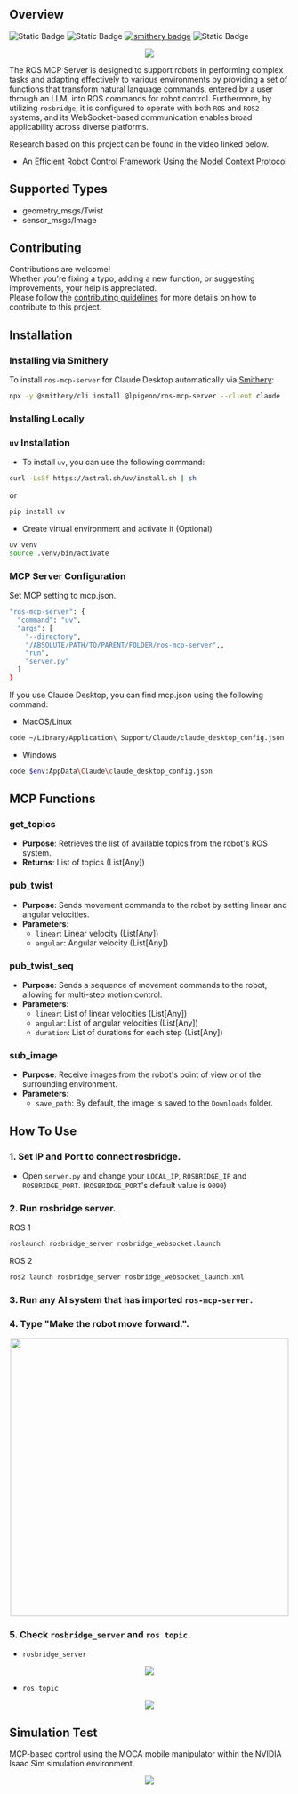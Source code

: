 ## Overview
![Static Badge](https://img.shields.io/badge/ROS-Available-green)
![Static Badge](https://img.shields.io/badge/ROS2-Available-green)
[![smithery badge](https://smithery.ai/badge/@lpigeon/ros-mcp-server)](https://smithery.ai/server/@lpigeon/ros-mcp-server)
![Static Badge](https://img.shields.io/badge/License-MIT-blue)

<center><img src="https://github.com/lpigeon/ros-mcp-server/blob/main/img/framework.png"/></center>

The ROS MCP Server is designed to support robots in performing complex tasks and adapting effectively to various environments by providing a set of functions that transform natural language commands, entered by a user through an LLM, into ROS commands for robot control. Furthermore, by utilizing ``rosbridge``, it is configured to operate with both ``ROS`` and ``ROS2`` systems, and its WebSocket-based communication enables broad applicability across diverse platforms.

Research based on this project can be found in the video linked below.  
- [An Efficient Robot Control Framework Using the Model Context Protocol](https://www.youtube.com/watch?v=7ut4eqTxwHA)

## Supported Types

- geometry_msgs/Twist
- sensor_msgs/Image

## Contributing
Contributions are welcome!  
Whether you're fixing a typo, adding a new function, or suggesting improvements, your help is appreciated.  
Please follow the [contributing guidelines](CONTRIBUTING.md) for more details on how to contribute to this project.

## Installation

### Installing via Smithery

To install ``ros-mcp-server`` for Claude Desktop automatically via [Smithery](https://smithery.ai/server/@lpigeon/ros-mcp-server):

```bash
npx -y @smithery/cli install @lpigeon/ros-mcp-server --client claude
```

### Installing Locally

### `uv` Installation
- To install `uv`, you can use the following command:
```bash
curl -LsSf https://astral.sh/uv/install.sh | sh
```
or
```bash
pip install uv
```

- Create virtual environment and activate it (Optional)
```bash
uv venv
source .venv/bin/activate
```

### MCP Server Configuration
Set MCP setting to mcp.json.

```bash
"ros-mcp-server": {
  "command": "uv",
  "args": [
    "--directory",
    "/ABSOLUTE/PATH/TO/PARENT/FOLDER/ros-mcp-server",,
    "run",
    "server.py"
  ]
}
```

If you use Claude Desktop, you can find mcp.json using the following command:

- MacOS/Linux
```bash
code ~/Library/Application\ Support/Claude/claude_desktop_config.json
```

- Windows
```bash
code $env:AppData\Claude\claude_desktop_config.json
```

## MCP Functions

### get_topics
- **Purpose**: Retrieves the list of available topics from the robot's ROS system.
- **Returns**: List of topics (List[Any])

### pub_twist
- **Purpose**: Sends movement commands to the robot by setting linear and angular velocities.
- **Parameters**:
  - `linear`: Linear velocity (List[Any])
  - `angular`: Angular velocity (List[Any])

### pub_twist_seq
- **Purpose**: Sends a sequence of movement commands to the robot, allowing for multi-step motion control.
- **Parameters**:
  - `linear`: List of linear velocities (List[Any])
  - `angular`: List of angular velocities (List[Any])
  - `duration`: List of durations for each step (List[Any])
 
### sub_image
- **Purpose**: Receive images from the robot's point of view or of the surrounding environment.
- **Parameters**:
  - `save_path`: By default, the image is saved to the ``Downloads`` folder.

## How To Use
### 1. Set IP and Port to connect rosbridge.
- Open `server.py` and change your `LOCAL_IP`, `ROSBRIDGE_IP` and `ROSBRIDGE_PORT`. (`ROSBRIDGE_PORT`'s default value is `9090`)

### 2. Run rosbridge server.
ROS 1
```bash
roslaunch rosbridge_server rosbridge_websocket.launch
```
ROS 2
```bash
ros2 launch rosbridge_server rosbridge_websocket_launch.xml
```

### 3. Run any AI system that has imported ``ros-mcp-server``.

### 4. Type "Make the robot move forward.".
<center><img src="https://github.com/lpigeon/ros-mcp-server/blob/main/img/how_to_use_1.png" width="500"/></center>

### 5. Check `rosbridge_server` and `ros topic`.
- `rosbridge_server`
<center><img src="https://github.com/lpigeon/ros-mcp-server/blob/main/img/how_to_use_2.png" /></center>

- `ros topic`
<center><img src="https://github.com/lpigeon/ros-mcp-server/blob/main/img/how_to_use_3.png" /></center>

## Simulation Test
MCP-based control using the MOCA mobile manipulator within the NVIDIA Isaac Sim simulation environment. 

<center><img src="https://github.com/lpigeon/ros-mcp-server/blob/main/img/result.gif" /></center>
